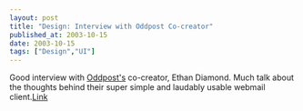 ```yaml
---
layout: post
title: "Design: Interview with Oddpost Co-creator"
published_at: 2003-10-15
date: 2003-10-15
tags: ["Design","UI"]
---
```


Good interview with [Oddpost's](http://oddpost.com) co-creator, Ethan Diamond. Much talk about the thoughts behind their super simple and laudably usable webmail client.[Link](http://unraveled.com/archives/2003/07/an_interview_with_ethan_diamond)  